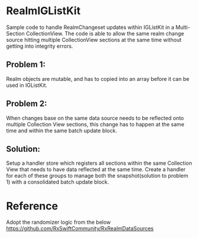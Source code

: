 #  RealmIGListKit
Sample code to handle RealmChangeset updates within IGListKit in a Multi-Section CollectionView. The code is able to allow the same realm change source hitting multiple CollectionView sections at the same time without getting into integrity errors.

## Problem 1: 
Realm objects are mutable, and has to copied into an array before it can be used in IGListKit.

## Problem 2: 
When changes base on the same data source needs to be reflected onto multiple Collection View sections, this change has to happen at the same time and within the same batch update block.

## Solution:
Setup a handler store which registers all sections within the same Collection View that needs to have data reflected at the same time. Create a handler for each of these groups to manage both the snapshot(solution to problem 1) with a consolidated batch update block.

# Reference
Adopt the randomizer logic from the below
https://github.com/RxSwiftCommunity/RxRealmDataSources 


